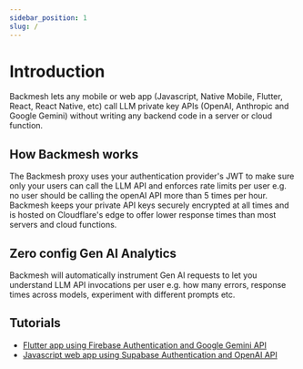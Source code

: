 ```yaml
---
sidebar_position: 1
slug: /
---
```


# Introduction

Backmesh lets any mobile or web app (Javascript, Native Mobile, Flutter, React, React Native, etc) call LLM private key APIs (OpenAI, Anthropic and Google Gemini) without writing any backend code in a server or cloud function.

## How Backmesh works

The Backmesh proxy uses your authentication provider's JWT to make sure only your users can call the LLM API and enforces rate limits per user e.g. no user should be calling the openAI API more than 5 times per hour. Backmesh keeps your private API keys securely encrypted at all times and is hosted on Cloudflare's edge to offer lower response times than most servers and cloud functions.

## Zero config Gen AI Analytics

Backmesh will automatically instrument Gen AI requests to let you understand LLM API invocations per user e.g. how many errors, response times across models, experiment with different prompts etc.

## Tutorials

- [Flutter app using Firebase Authentication and Google Gemini API](/docs/firebase)
- [Javascript web app using Supabase Authentication and OpenAI API](/docs/supabase)
